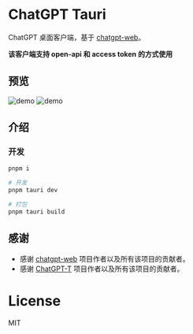 # ChatGPT Tauri
ChatGPT 桌面客户端，基于 [chatgpt-web](https://github.com/Chanzhaoyu/chatgpt-web)。

__该客户端支持 open-api 和 access token 的方式使用__

## 预览

![demo](docs/s1.png)
![demo](docs/s2.png)

## 介绍

### 开发

```bash
pnpm i

# 开发
pnpm tauri dev

# 打包
pnpm tauri build
```


## 感谢

- 感谢 [chatgpt-web](https://github.com/Chanzhaoyu/chatgpt-web) 项目作者以及所有该项目的贡献者。
- 感谢 [ChatGPT-T](https://github.com/pljhonglu/ChatGPT-T) 项目作者以及所有该项目的贡献者。

# License
MIT
